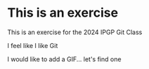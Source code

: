 # This is an exercise
This is an exercise for the 2024 IPGP Git Class

I feel like I like Git

I would like to add a GIF... let's find one